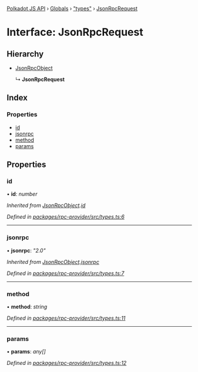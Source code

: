 [Polkadot JS API](../README.md) › [Globals](../globals.md) › ["types"](../modules/_types_.md) › [JsonRpcRequest](_types_.jsonrpcrequest.md)

# Interface: JsonRpcRequest

## Hierarchy

* [JsonRpcObject](_types_.jsonrpcobject.md)

  ↳ **JsonRpcRequest**

## Index

### Properties

* [id](_types_.jsonrpcrequest.md#id)
* [jsonrpc](_types_.jsonrpcrequest.md#jsonrpc)
* [method](_types_.jsonrpcrequest.md#method)
* [params](_types_.jsonrpcrequest.md#params)

## Properties

###  id

• **id**: *number*

*Inherited from [JsonRpcObject](_types_.jsonrpcobject.md).[id](_types_.jsonrpcobject.md#id)*

*Defined in [packages/rpc-provider/src/types.ts:6](https://github.com/polkadot-js/api/blob/b440c9b0ea/packages/rpc-provider/src/types.ts#L6)*

___

###  jsonrpc

• **jsonrpc**: *"2.0"*

*Inherited from [JsonRpcObject](_types_.jsonrpcobject.md).[jsonrpc](_types_.jsonrpcobject.md#jsonrpc)*

*Defined in [packages/rpc-provider/src/types.ts:7](https://github.com/polkadot-js/api/blob/b440c9b0ea/packages/rpc-provider/src/types.ts#L7)*

___

###  method

• **method**: *string*

*Defined in [packages/rpc-provider/src/types.ts:11](https://github.com/polkadot-js/api/blob/b440c9b0ea/packages/rpc-provider/src/types.ts#L11)*

___

###  params

• **params**: *any[]*

*Defined in [packages/rpc-provider/src/types.ts:12](https://github.com/polkadot-js/api/blob/b440c9b0ea/packages/rpc-provider/src/types.ts#L12)*
